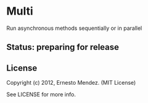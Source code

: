 # Multi

Run asynchronous methods sequentially or in parallel

## Status: preparing for release

## License

Copyright (c) 2012, Ernesto Mendez. (MIT License)

See LICENSE for more info.